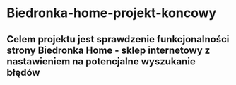 # Biedronka-home-projekt-koncowy
## Celem projektu jest sprawdzenie funkcjonalności strony Biedronka Home - sklep internetowy  z nastawieniem na potencjalne wyszukanie błędów
